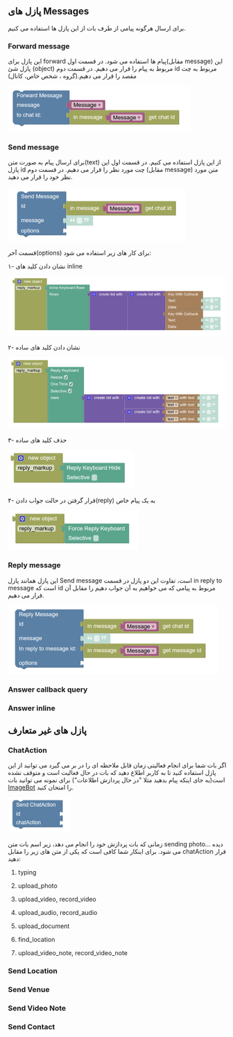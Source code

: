 ## پازل های Messages

برای ارسال هرگونه پیامی از طرف بات از این پازل ها استفاده می کنیم.


### Forward message

این پازل برای forward پیام ها استفاده می شود.
در قسمت اول(مقابل message) این پازل شئ (object) مربوط به پیام را قرار می دهیم.
در قسمت دوم id مربوط به چت مقصد را قرار می دهیم.(گروه ، شخص خاص، کانال)

![messages-forward](img/messages-forward.png)

### Send message

برای ارسال پیام به صورت متن(text) از این پازل استفاده می کنیم.
در قسمت اول این پازل id چت مورد نظر را قرار می دهیم.
در قسمت دوم (مقابل message) متن مورد نظر خود را قرار می دهید.

![messages-send](img/messages-send.png)

قسمت آخر(options) برای کار های زیر استفاده می شود:

۱- نشان دادن کلید های inline

![messages-send-inline](img/messages-send-inline.png)

۲- نشان دادن کلید های ساده
 
![messages-send-reply](img/messages-send-reply.png)

۳- حذف کلید های ساده

![messages-send-reply2](img/messages-send-reply2.png)

۴- قرار گرفتن در حالت جواب دادن(reply) به یک پیام خاص

![messages-send-reply3](img/messages-send-reply3.png)

### Reply message

این پازل همانند پازل Send message است،
تفاوت این دو پازل در قسمت in reply to message است
که id مربوط به پیامی که می خواهیم به آن جواب دهیم را مقابل آن قرار می دهیم.

![messages-reply](img/messages-reply.png)

### Answer callback query



### Answer inline


## پازل های غیر متعارف

### ChatAction

اگر بات شما برای انجام فعالیتی زمان قابل ملاحظه ای را در بر می گیرد می توانید از این پازل استفاده کنید تا به کاربر اطلاع دهید که بات در حال فعالیت است و متوقف نشده است(به جای اینکه پیام بدهید مثلا "در حال پردازش اطلاعات")
برای نمونه می توانید بات [ImageBot](https://t.me/imagebot) را امتحان کنید.

![messages-send-chatAction](img/messages-send-chatAction.png)

زمانی که بات پردازش خود را انجام می دهد، زیر اسم بات متن sending photo... دیده می شود.
برای اینکار شما کافی است که یکی از متن های زیر را مقابل chatAction قرار دهید: 

1. typing 

2. upload_photo

3. upload_video, record_video

4. upload_audio, record_audio

5. upload_document

6. find_location

7. upload_video_note, record_video_note

### Send Location



### Send Venue



### Send Video Note



### Send Contact


